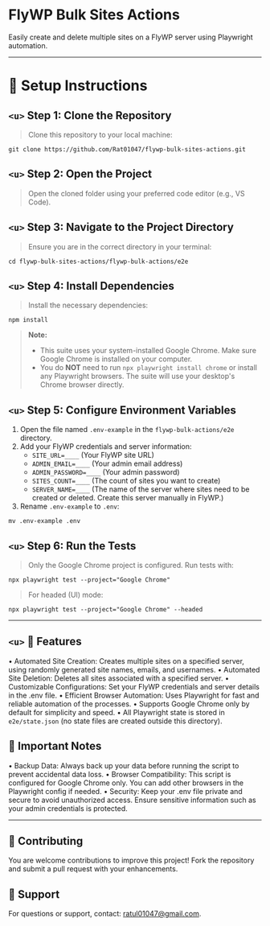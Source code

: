 # FlyWP Bulk Sites Actions

Easily create and delete multiple sites on a FlyWP server using Playwright automation.

---

# 🚀 **Setup Instructions**

## `<u>` Step 1: Clone the Repository

> Clone this repository to your local machine:

```
git clone https://github.com/Rat01047/flywp-bulk-sites-actions.git
```

## `<u>` Step 2: Open the Project

> Open the cloned folder using your preferred code editor (e.g., VS Code).

## `<u>` Step 3: Navigate to the Project Directory

> Ensure you are in the correct directory in your terminal:

```
cd flywp-bulk-sites-actions/flywp-bulk-actions/e2e
```

## `<u>` Step 4: Install Dependencies

> Install the necessary dependencies:

```
npm install
```

> **Note:**
>
> - This suite uses your system-installed Google Chrome. Make sure Google Chrome is installed on your computer.
> - You do **NOT** need to run `npx playwright install chrome` or install any Playwright browsers. The suite will use your desktop's Chrome browser directly.

## `<u>` Step 5: Configure Environment Variables

1. Open the file named `.env-example` in the `flywp-bulk-actions/e2e` directory.
2. Add your FlyWP credentials and server information:
   - `SITE_URL=____` (Your FlyWP site URL)
   - `ADMIN_EMAIL=____` (Your admin email address)
   - `ADMIN_PASSWORD=____` (Your admin password)
   - `SITES_COUNT=____` (The count of sites you want to create)
   - `SERVER_NAME=____` (The name of the server where sites need to be created or deleted. Create this server manually in FlyWP.)
3. Rename `.env-example` to `.env`:

```
mv .env-example .env
```

## `<u>` Step 6: Run the Tests

> Only the Google Chrome project is configured. Run tests with:

```
npx playwright test --project="Google Chrome"
```

> For headed (UI) mode:

```
npx playwright test --project="Google Chrome" --headed
```

---

## `<u>`  🎯 Features

• Automated Site Creation: Creates multiple sites on a specified server, using randomly generated site names, emails, and usernames.
• Automated Site Deletion: Deletes all sites associated with a specified server.
• Customizable Configurations: Set your FlyWP credentials and server details in the .env file.
• Efficient Browser Automation: Uses Playwright for fast and reliable automation of the processes.
• Supports Google Chrome only by default for simplicity and speed.
• All Playwright state is stored in `e2e/state.json` (no state files are created outside this directory).

## 📝 Important Notes

• Backup Data: Always back up your data before running the script to prevent accidental data loss.
• Browser Compatibility: This script is configured for Google Chrome only. You can add other browsers in the Playwright config if needed.
• Security: Keep your .env file private and secure to avoid unauthorized access. Ensure sensitive information such as your admin credentials is protected.

---

## 🤝 Contributing

You are welcome contributions to improve this project! Fork the repository and submit a pull request with your enhancements.

## 📧 Support

For questions or support, contact: ratul01047@gmail.com.
